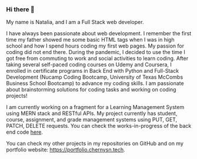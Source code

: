 ### Hi there 👋
My name is Natalia, and I am a Full Stack web developer.   
  
I have always been passionate about web development. I remember the first time my father showed me some basic HTML tags when I was in high school and how I spend hours coding my first web pages. My passion for coding did not end there. During the pandemic, I decided to use the time I got free from commuting to work and social activities to learn coding. After taking several self-paced coding courses on Udemy and Coursera, I enrolled in certificate programs in Back End with Python and Full-Stack Development (Nucamp Coding Bootcamp, University of Texas McCombs Business School Bootcamp) to advance my coding skills. I am passionate about brainstorming solutions for coding tasks and working on coding projects!     
  
I am currently working on a fragment for a Learning Management System using MERN stack and RESTful APIs. My project currently has student, course, assignment, and grade management systems using PUT, GET, PATCH, DELETE requests. You can check the works-in-progress of the back end code <a href="https://github.com/nchernys/school_dashboard_backend">here</a>. 
  
You can check my other projects in my repositories on GitHub and on my portfolio website: <a href="https://portfolio.chernysn.tech">https://portfolio.chernysn.tech</a>.
  
<!--
**nchernys/nchernys** is a ✨ _special_ ✨ repository because its `README.md` (this file) appears on your GitHub profile.

Here are some ideas to get you started:

- 🔭 I’m currently working on ...
- 🌱 I’m currently learning ...
- 👯 I’m looking to collaborate on ...
- 🤔 I’m looking for help with ...
- 💬 Ask me about ...
- 📫 How to reach me: ...
- 😄 Pronouns: ...
- ⚡ Fun fact: ...
-->
